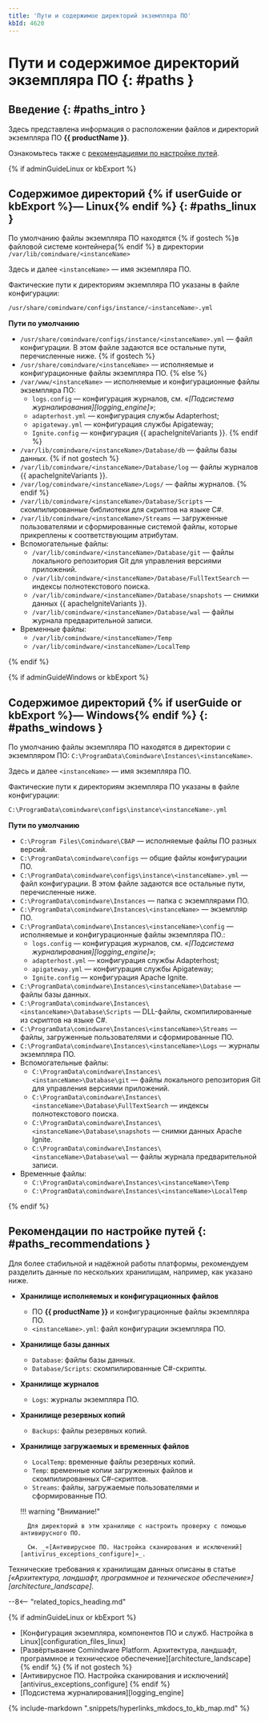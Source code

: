 ```yaml
---
title: 'Пути и содержимое директорий экземпляра ПО'
kbId: 4620
---
```


# Пути и содержимое директорий экземпляра ПО {: #paths }

## Введение {: #paths_intro }

Здесь представлена информация о расположении файлов и директорий экземпляра ПО **{{ productName }}**.

Ознакомьтесь также с [рекомендациями по настройке путей](#paths_recommendations).

{% if adminGuideLinux or kbExport %}

## Содержимое директорий {% if userGuide or kbExport %}— Linux{% endif %} {: #paths_linux }

По умолчанию файлы экземпляра ПО находятся {% if gostech %}в файловой системе контейнера{% endif %} в директории `/var/lib/comindware/<instanceName>`

Здесь и далее `<instanceName>` — имя экземпляра ПО.

Фактические пути к директориям экземпляра ПО указаны в файле конфигурации:

``` sh
/usr/share/comindware/configs/instance/<instanceName>.yml
```

**Пути по умолчанию**

- `/usr/share/comindware/configs/instance/<instanceName>.yml` — файл конфигурации. В этом файле задаются все остальные пути, перечисленные ниже.
{% if gostech %}
- `/usr/share/comindware/<instanceName>` — исполняемые и конфигурационные файлы экземпляра ПО.
{% else %}
- `/var/www/<instanceName>` — исполняемые и конфигурационные файлы экземпляра ПО:
    - `logs.config` — конфигурация журналов, см. *«[Подсистема журналирования][logging_engine]»*;
    - `adapterhost.yml` — конфигурация службы Adapterhost;
    - `apigateway.yml` — конфигурация службы Apigateway;
    - `Ignite.config` — конфигурация {{ apacheIgniteVariants }}.
{% endif %}
- `/var/lib/comindware/<instanceName>/Database/db` — файлы базы данных.
{% if not gostech %}
- `/var/lib/comindware/<instanceName>/Database/log` — файлы журналов {{ apacheIgniteVariants }}.
- `/var/log/comindware/<instanceName>/Logs/` — файлы журналов.
{% endif %}
- `/var/lib/comindware/<instanceName>/Database/Scripts` — скомпилированные библиотеки для скриптов на языке С#.
- `/var/lib/comindware/<instanceName>/Streams` — загруженные пользователями и сформированные системой файлы, которые прикреплены к соответствующим атрибутам.
- Вспомогательные файлы:
    - `/var/lib/comindware/<instanceName>/Database/git` — файлы локального репозитория Git для управления версиями приложений.
    - `/var/lib/comindware/<instanceName>/Database/FullTextSearch` — индексы полнотекстового поиска.
    - `/var/lib/comindware/<instanceName>/Database/snapshots` — снимки данных {{ apacheIgniteVariants }}.
    - `/var/lib/comindware/<instanceName>/Database/wal` — файлы журнала предварительной записи.
- Временные файлы:
    - `/var/lib/comindware/<instanceName>/Temp`
    - `/var/lib/comindware/<instanceName>/LocalTemp`

{% endif %}

{% if adminGuideWindows or kbExport %}

## Содержимое директорий {% if userGuide or kbExport %}— Windows{% endif %} {: #paths_windows }

По умолчанию файлы экземпляра ПО находятся в директории с экземпляром ПО: `C:\ProgramData\Comindware\Instances\<instanceName>`.

 Здесь и далее `<instanceName>` — имя экземпляра ПО.

Фактические пути к директориям экземпляра ПО указаны в файле конфигурации:

``` sh
C:\ProgramData\сomindware\configs\instance\<instanceName>.yml
```

**Пути по умолчанию**

- `C:\Program Files\Comindware\CBAP` — исполняемые файлы ПО разных версий.
- `C:\ProgramData\сomindware\configs` — общие файлы конфигурации ПО.
- `C:\ProgramData\сomindware\configs\instance\<instanceName>.yml` — файл конфигурации. В этом файле задаются все остальные пути, перечисленные ниже.
- `C:\ProgramData\сomindware\Instances` — папка с экземплярами ПО.
- `C:\ProgramData\сomindware\Instances\<instanceName>` — экземпляр ПО.
- `C:\ProgramData\сomindware\Instances\<instanceName>\config` — исполняемые и конфигурационные файлы экземпляра ПО.:
    - `logs.config` — конфигурация журналов, см. *«[Подсистема журналирования][logging_engine]»*;
    - `adapterhost.yml` — конфигурация службы Adapterhost;
    - `apigateway.yml` — конфигурация службы Apigateway;
    - `Ignite.config` — конфигурация Apache Ignite.
- `C:\ProgramData\сomindware\Instances\<instanceName>\Database` — файлы базы данных.
- `C:\ProgramData\сomindware\Instances\<instanceName>\Database\Scripts` — DLL-файлы, скомпилированные из скриптов на языке C#.
- `C:\ProgramData\сomindware\Instances\<instanceName>\Streams` — файлы, загруженные пользователями и сформированные ПО.
- `C:\ProgramData\сomindware\Instances\<instanceName>\Logs` — журналы экземпляра ПО.
- Вспомогательные файлы:
    - `C:\ProgramData\сomindware\Instances\<instanceName>\Database\git` — файлы локального репозитория Git для управления версиями приложений.
    - `C:\ProgramData\сomindware\Instances\<instanceName>\Database\FullTextSearch` — индексы полнотекстового поиска.
    - `C:\ProgramData\сomindware\Instances\<instanceName>\Database\snapshots` — снимки данных Apache Ignite.
    - `C:\ProgramData\сomindware\Instances\<instanceName>\Database\wal` — файлы журнала предварительной записи.
- Временные файлы:
    - `C:\ProgramData\сomindware\Instances\<instanceName>\Temp`
    - `C:\ProgramData\сomindware\Instances\<instanceName>\LocalTemp`

{% endif %}

## Рекомендации по настройке путей {: #paths_recommendations }

Для более стабильной и надёжной работы платформы, рекомендуем разделить данные по нескольких хранилищам, например, как указано ниже.

- **Хранилище исполняемых и конфигурационных файлов**
    - ПО **{{ productName }}** и конфигурационные файлы экземпляра ПО.
    - `<instanceName>.yml`: файл конфигурации экземпляра ПО.
- **Хранилище базы данных**
    - `Database`: файлы базы данных.
    - `Database/Scripts`: скомпилированные C#-скрипты.
- **Хранилище журналов**
    - `Logs`: журналы экземпляра ПО.
- **Хранилище резервных копий**
    - `Backups`: файлы резервных копий.
- **Хранилище загружаемых и временных файлов**
    - `LocalTemp`: временные файлы резервных копий.
    - `Temp`: временные копии загруженных файлов и скомпилированных C#-скриптов.
    - `Streams`: файлы, загружаемые пользователями и сформированные ПО.

    !!! warning "Внимание!"

        Для директорий в этм хранилище с настроить проверку с помощью антивирусного ПО.

        См. _«[Антивирусное ПО. Настройка сканирования и исключений][antivirus_exceptions_configure]»_.

Технические требования к хранилищам данных описаны в статье _[«Архитектура, ландшафт, программное и техническое обеспечение»][architecture_landscape]_.

<div class="relatedTopics" markdown="block">

--8<-- "related_topics_heading.md"

{% if adminGuideLinux or kbExport %}
- [Конфигурация экземпляра, компонентов ПО и служб. Настройка в Linux][configuration_files_linux]
- [Развёртывание Comindware Platform. Архитектура, ландшафт, программное и техническое обеспечение][architecture_landscape]
{% endif %}
{% if not gostech %}
- [Антивирусное ПО. Настройка сканирования и исключений][antivirus_exceptions_configure]
{% endif %}
- [Подсистема журналирования][logging_engine]

</div>

{% include-markdown ".snippets/hyperlinks_mkdocs_to_kb_map.md" %}
